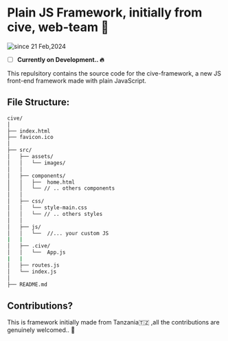 # Plain JS Framework, initially from cive, web-team 🚀

<p>
  <img src="https://komarev.com/ghpvc/?username=cive-framework&label=cive-framework&color=0e75b6&style=flat" alt="since 21 Feb,2024" />
</p>
  
- [ ] **Currently on Development.. 🔥**
      

This repulsitory contains the source code for the cive-framework, a new JS front-end framework made with plain JavaScript.

## File Structure:
```bash
cive/
│
├── index.html
├── favicon.ico
│
├── src/
│   ├── assets/
│   │   └── images/
│   │
│   ├── components/
│   │   ├──  home.html
│   │   └── // .. others components
│   │
│   ├── css/
│   │   └── style-main.css
│   │   └── // .. others styles
│   │   
│   ├── js/
│   │   └──  //... your custom JS
|   |
│   ├── .cive/
│   │   └──  App.js
|   |
│   ├── routes.js
│   └── index.js
│
├── README.md


```

## Contributions?
This is framework initially made from Tanzania🇹🇿 ,all the contributions are genuinely welcomed.. 🙏
